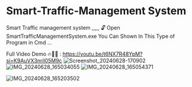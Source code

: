 # Smart-Traffic-Management System
Smart Traffic management system ,,,,,
🔓 Open SmartTrafficManagementSystem.exe
  You Can Shown In This Type of Program in Cmd ...

  Full Video Demo 🔥💯👑 : https://youtu.be/t6NX7R48YpM?si=K9AuVX3nril05M9c
![Screenshot_20240628-170902](https://github.com/ChetaN7895/Smart-Traffic-Management/assets/151900157/3bca5fc9-bfe1-4799-8ef1-e5c960339d62)
![IMG_20240628_165034055](https://github.com/ChetaN7895/Smart-Traffic-Management/assets/151900157/8b584b62-585e-41a5-9682-6936fd7f5f46)
![IMG_20240628_165054371](https://github.com/ChetaN7895/Smart-Traffic-Management/assets/151900157/b4ac8be3-fd77-4e90-8916-11bb1639447f)


![IMG_20240628_165203502](https://github.com/ChetaN7895/Smart-Traffic-Management/assets/151900157/e696b49d-bb30-4526-a43d-3ce4312fedae)

